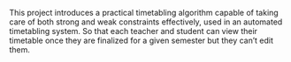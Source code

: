 This project introduces a practical timetabling algorithm capable of taking care of both strong and weak constraints effectively, used in an automated timetabling system. So that each teacher and student can view their timetable once they are finalized for a given semester but they can’t edit them.